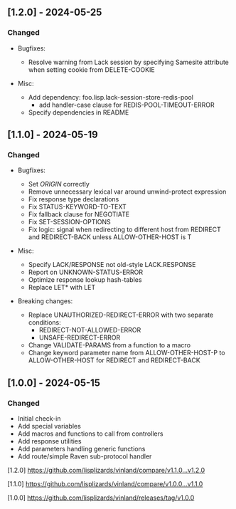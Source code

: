 ## [1.2.0] - 2024-05-25
### Changed
* Bugfixes:
  * Resolve warning from Lack session by specifying Samesite
    attribute when setting cookie from DELETE-COOKIE

* Misc:
  * Add dependency: foo.lisp.lack-session-store-redis-pool
    - add handler-case clause for REDIS-POOL-TIMEOUT-ERROR
  * Specify dependencies in README

## [1.1.0] - 2024-05-19
### Changed
* Bugfixes:
  * Set *ORIGIN* correctly
  * Remove unnecessary lexical var around unwind-protect expression
  * Fix response type declarations
  * Fix STATUS-KEYWORD-TO-TEXT
  * Fix fallback clause for NEGOTIATE
  * Fix SET-SESSION-OPTIONS
  * Fix logic: signal when redirecting to different host from
    REDIRECT and REDIRECT-BACK unless ALLOW-OTHER-HOST is T

* Misc:
  * Specify LACK/RESPONSE not old-style LACK.RESPONSE
  * Report on UNKNOWN-STATUS-ERROR
  * Optimize response lookup hash-tables
  * Replace LET* with LET

* Breaking changes:
  * Replace UNAUTHORIZED-REDIRECT-ERROR with two separate conditions:
    - REDIRECT-NOT-ALLOWED-ERROR
    - UNSAFE-REDIRECT-ERROR
  * Change VALIDATE-PARAMS from a function to a macro
  * Change keyword parameter name from ALLOW-OTHER-HOST-P to
    ALLOW-OTHER-HOST for REDIRECT and REDIRECT-BACK

## [1.0.0] - 2024-05-15
### Changed
- Initial check-in
- Add special variables
- Add macros and functions to call from controllers
- Add response utilities
- Add parameters handling generic functions
- Add route/simple Raven sub-protocol handler

[1.2.0] https://github.com/lisplizards/vinland/compare/v1.1.0...v1.2.0

[1.1.0] https://github.com/lisplizards/vinland/compare/v1.0.0...v1.1.0

[1.0.0] https://github.com/lisplizards/vinland/releases/tag/v1.0.0

